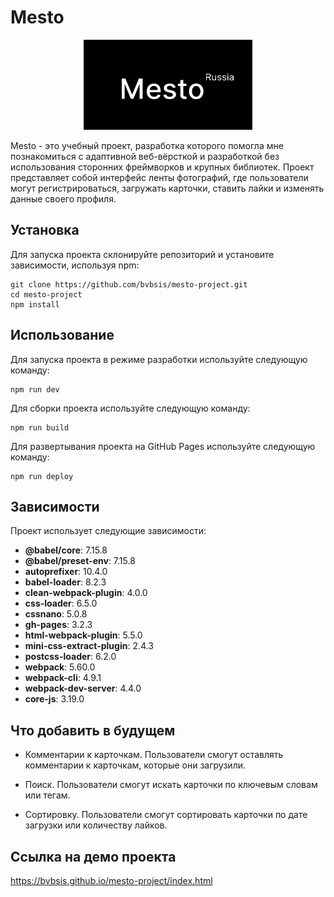 # Mesto

<p align='center'><img width=270 src='./src/images/readme_static1.png'/></p>


Mesto - это учебный проект, разработка которого помогла мне познакомиться с адаптивной веб-вёрсткой и разработкой без использования сторонних фреймворков и крупных библиотек. Проект представляет собой интерфейс ленты фотографий, где пользователи могут регистрироваться, загружать карточки, ставить лайки и изменять данные своего профиля.

## Установка

Для запуска проекта склонируйте репозиторий и установите зависимости, используя npm:

```
git clone https://github.com/bvbsis/mesto-project.git
cd mesto-project
npm install
```

## Использование

Для запуска проекта в режиме разработки используйте следующую команду:

```
npm run dev
```

Для сборки проекта используйте следующую команду:

```
npm run build
```

Для развертывания проекта на GitHub Pages используйте следующую команду:

```
npm run deploy
```

## Зависимости

Проект использует следующие зависимости:

- **@babel/core**: 7.15.8
- **@babel/preset-env**: 7.15.8
- **autoprefixer**: 10.4.0
- **babel-loader**: 8.2.3
- **clean-webpack-plugin**: 4.0.0
- **css-loader**: 6.5.0
- **cssnano**: 5.0.8
- **gh-pages**: 3.2.3
- **html-webpack-plugin**: 5.5.0
- **mini-css-extract-plugin**: 2.4.3
- **postcss-loader**: 6.2.0
- **webpack**: 5.60.0
- **webpack-cli**: 4.9.1
- **webpack-dev-server**: 4.4.0
- **core-js**: 3.19.0


## Что добавить в будущем

* Комментарии к карточкам. Пользователи смогут оставлять комментарии к карточкам, которые они загрузили.

* Поиск. Пользователи смогут искать карточки по ключевым словам или тегам.

* Сортировку. Пользователи смогут сортировать карточки по дате загрузки или количеству лайков.


## Ссылка на демо проекта
 https://bvbsis.github.io/mesto-project/index.html
